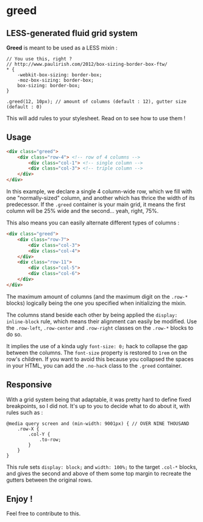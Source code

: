 greed
=====

## LESS-generated fluid grid system

**Greed** is meant to be used as a LESS mixin :

```less
// You use this, right ?
// http://www.paulirish.com/2012/box-sizing-border-box-ftw/
* {
    -webkit-box-sizing: border-box;
    -moz-box-sizing: border-box;
    box-sizing: border-box;
}

.greed(12, 10px); // amount of columns (default : 12), gutter size (default : 0)
```

This will add rules to your stylesheet. Read on to see how to use them !

## Usage

```html
<div class="greed">
    <div class="row-4"> <!-- row of 4 columns -->
        <div class="col-1"> <!-- single column -->
        <div class="col-3"> <!-- triple column -->
    </div>
</div>
```

In this example, we declare a single 4 column-wide row, which we fill with one "normally-sized" column, and another which has thrice the width of its predecessor. If the `.greed` container is your main grid, it means the first column will be 25% wide and the second... yeah, right, 75%.

This also means you can easily alternate different types of columns :

```html
<div class="greed">
    <div class="row-7">
        <div class="col-3">
        <div class="col-4">
    </div>
    <div class="row-11">
        <div class="col-5">
        <div class="col-6">
    </div>
</div>
```

The maximum amount of columns (and the maximum digit on the `.row-*` blocks) logically being the one you specified when initializing the mixin.

The columns stand beside each other by being applied the `display: inline-block` rule, which means their alignment can easily be modified. Use the `.row-left`, `.row-center` and `.row-right` classes on the `.row-*` blocks to do so.

It implies the use of a kinda ugly `font-size: 0;` hack to collapse the gap between the columns. The `font-size` property is restored to `1rem` on the row's children. If you want to avoid this because you collapsed the spaces in your HTML, you can add the `.no-hack` class to the `.greed` container.

## Responsive

With a grid system being that adaptable, it was pretty hard to define fixed breakpoints, so I did not. It's up to you to decide what to do about it, with rules such as :

```LESS
@media query screen and (min-width: 9001px) { // OVER NINE THOUSAND
    .row-X {
        .col-Y {
            .to-row;
        }
    }
}
```

This rule sets `display: block;` and `width: 100%;` to the target `.col-*` blocks, and gives the second and above of them some top margin to recreate the gutters between the original rows.

## Enjoy !

Feel free to contribute to this.
